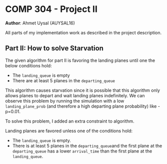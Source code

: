 # COMP 304 - Project II
**Author**: Ahmet Uysal (AUYSAL16)

All parts of my implementation work as described in the project description.

## Part II: How to solve Starvation

The given algorithm for part II is favoring the landing planes until one the below conditions hold:
- The `landing_queue` is empty 
- There are at least 5 planes in the `departing_queue`

This algorithm causes starvation since it is possible that this algorithm only allows planes to depart and wait landing planes indefinitely. We can observe this problem by running the simulation with a low `landing_plane_prob` (and therefore a high departing plane probability) like -p=0.01.

To solve this problem, I added an extra constraint to algorithm.

Landing planes are favored unless one of the conditions hold:
- The `landing_queue` is empty.
- There is at least 5 planes in the `departing_queue`and the first plane at the `departing_queue` has a lower `arrival_time` than the first plane at the `landing_queue`. 